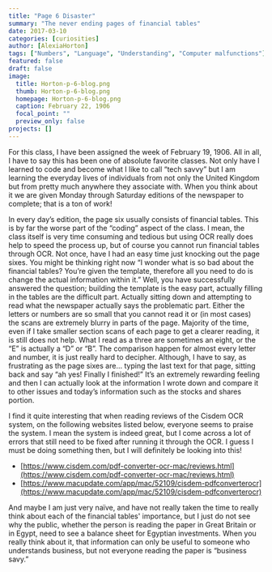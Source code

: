 ```yaml
---
title: "Page 6 Disaster"
summary: "The never ending pages of financial tables"
date: 2017-03-10
categories: [curiosities]
author: [AlexiaHorton]
tags: ["Numbers", "Language", "Understanding", "Computer malfunctions"]
featured: false
draft: false
image:
  title: Horton-p-6-blog.png
  thumb: Horton-p-6-blog.png
  homepage: Horton-p-6-blog.png
  caption: February 22, 1906
  focal_point: ""
  preview_only: false
projects: []
---
```

For this class, I have been assigned the week of February 19, 1906. All in all, I have to say this has been one of absolute favorite classes. Not only have I learned to code and become what I like to call “tech savvy” but I am learning the everyday lives of individuals from not only the United Kingdom but from pretty much anywhere they associate with. When you think about it we are given Monday through Saturday editions of the newspaper to complete; that is a ton of work!

In every day’s edition, the page six usually consists of financial tables. This is by far the worse part of the “coding” aspect of the class. I mean, the class itself is very time consuming and tedious but using OCR really does help to speed the process up, but of course you cannot run financial tables through OCR. Not once, have I had an easy time just knocking out the page sixes. You might be thinking right now “I wonder what is so bad about the financial tables? You’re given the template, therefore all you need to do is change the actual information within it.” Well, you have successfully answered the question; building the template is the easy part, actually filling in the tables are the difficult part. Actually sitting down and attempting to read what the newspaper actually says the problematic part. Either the letters or numbers are so small that you cannot read it or (in most cases) the scans are extremely blurry in parts of the page. Majority of the time, even if I take smaller section scans of each page to get a clearer reading, it is still does not help. What I read as a three are sometimes an eight, or the “E” is actually a “D” or “B”.  The comparison happen for almost every letter and number, it is just really hard to decipher. Although, I have to say, as frustrating as the page sixes are… typing the last text for that page, sitting back and say “ah yes! Finally I finished!” It’s an extremely rewarding feeling and then I can actually look at the information I wrote down and compare it to other issues and today’s information such as the stocks and shares portion.

I find it quite interesting that when reading reviews of the Cisdem OCR system, on the following websites listed below, everyone seems to praise the system. I mean the system is indeed great, but I come across a lot of errors that still need to be fixed after running it through the OCR. I guess I must be doing something then, but I will definitely be looking into this!
-	[https://www.cisdem.com/pdf-converter-ocr-mac/reviews.html](https://www.cisdem.com/pdf-converter-ocr-mac/reviews.html)
-	[https://www.macupdate.com/app/mac/52109/cisdem-pdfconverterocr](https://www.macupdate.com/app/mac/52109/cisdem-pdfconverterocr)

And maybe I am just very naïve, and have not really taken the time to really think about each of the financial tables' importance, but I just do not see why the public, whether the person is reading the paper in Great Britain or in Egypt, need to see a balance sheet for Egyptian investments. When you really think about it, that information can only be useful to someone who understands business, but not everyone reading the paper is “business savy.”
